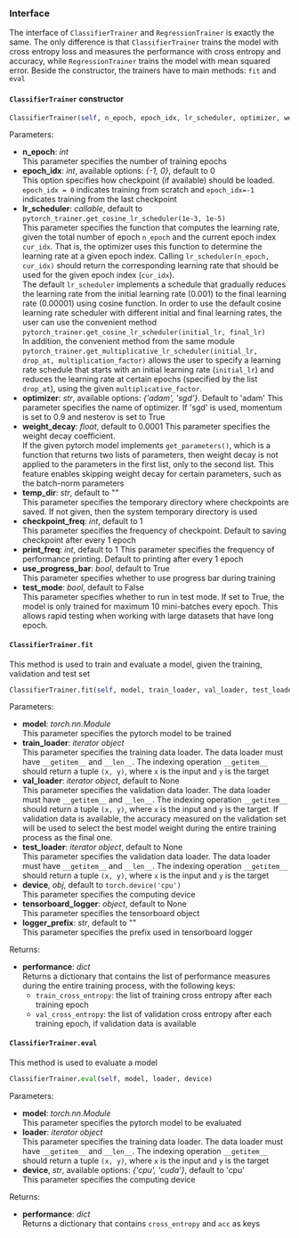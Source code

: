 ### Interface
The interface of `ClassifierTrainer` and `RegressionTrainer` is exactly the same. The only difference is that `ClassifierTrainer` trains the model with cross entropy loss and measures the performance with cross entropy and accuracy, while `RegressionTrainer` trains the model with mean squared error. Beside the constructor, the trainers have to main methods: `fit` and `eval`  
 
#### `ClassifierTrainer` constructor

```python
ClassifierTrainer(self, n_epoch, epoch_idx, lr_scheduler, optimizer, weight_decay, temp_dir, checkpoint_freq, print_freq, use_progress_bar, test_mode)
```

Parameters:  

- **n_epoch**: *int*  
  This parameter specifies the number of training epochs  
- **epoch_idx**: *int*, available options: *{-1, 0}*, default to 0   
  This option specifies how checkpoint (if available) should be loaded. `epoch_idx = 0` indicates training from scratch and `epoch_idx=-1` indicates training from the last checkpoint   
- **lr_scheduler**: *callable*, default to `pytorch_trainer.get_cosine_lr_scheduler(1e-3, 1e-5)`    
  This parameter specifies the function that computes the learning rate, given the total number of epoch `n_epoch` and the current epoch index `cur_idx`. That is, the optimizer uses this function to determine the learning rate at a given epoch index. Calling `lr_scheduler(n_epoch, cur_idx)` should return the corresponding learning rate that should be used for the given epoch index (`cur_idx`).  
  The default `lr_scheduler` implements a schedule that gradually reduces the learning rate from the initial learning rate (0.001) to the final learning rate (0.00001) using cosine function. In order to use the default cosine learning rate scheduler with different initial and final learning rates, the user can use the convenient method `pytorch_trainer.get_cosine_lr_scheduler(initial_lr, final_lr)`   
  In addition, the convenient method from the same module `pytorch_trainer.get_multiplicative_lr_scheduler(initial_lr, drop_at, multiplication_factor)` allows the user to specify a learning rate schedule that starts with an initial learning rate (`initial_lr`) and reduces the learning rate at certain epochs (specified by the list `drop_at`), using the given `multiplicative_factor`.   
- **optimizer**: *str*, available options: *{'adam', 'sgd'}*. Default to 'adam'
  This parameter specifies the name of optimizer. If 'sgd' is used, momentum is set to 0.9 and nesterov is set to True
- **weight_decay**: *float*, default to 0.0001
  This parameter specifies the weight decay coefficient.  
  If the given pytorch model implements `get_parameters()`, which is a function that returns two lists of parameters, then weight decay is not applied to the parameters in the first list, only to the second list. This feature enables skipping weight decay for certain parameters, such as the batch-norm parameters   
- **temp_dir**: *str*, default to ""  
  This parameter specifies the temporary directory where checkpoints are saved. If not given, then the system temporary directory is used  
- **checkpoint_freq**: *int*, default to 1  
  This parameter specifies the frequency of checkpoint. Default to saving checkpoint after every 1 epoch  
- **print_freq**: *int*, default to 1
  This parameter specifies the frequency of performance printing. Default to printing after every 1 epoch  
- **use_progress_bar**: *bool*, default to True  
  This parameter specifies whether to use progress bar during training  
- **test_mode**: *bool*, default to False   
  This parameter specifies whether to run in test mode. If set to True, the model is only trained for maximum 10 mini-batches every epoch. This allows rapid testing when working with large datasets that have long epoch.  

#### `ClassifierTrainer.fit`  
This method is used to train and evaluate a model, given the training, validation and test set  


```python
ClassifierTrainer.fit(self, model, train_loader, val_loader, test_loader, device, tensorboard_logger, logger_prefix)
```

Parameters:  

- **model**: *torch.nn.Module*  
  This parameter specifies the pytorch model to be trained   
- **train_loader**: *iterator object*  
  This parameter specifies the training data loader. The data loader must have `__getitem__` and `__len__`.  The indexing operation `__getitem__` should return a tuple `(x, y)`, where `x` is the input and `y` is the target  
- **val_loader**: *iterator object*, default to None   
  This parameter specifies the validation data loader. The data loader must have `__getitem__` and `__len__`.  The indexing operation `__getitem__` should return a tuple `(x, y)`, where `x` is the input and `y` is the target. If validation data is available, the accuracy measured on the validation set will be used to select the best model weight during the entire training process as the final one.   
- **test_loader**: *iterator object*, default to None   
  This parameter specifies the validation data loader. The data loader must have `__getitem__` and `__len__`.  The indexing operation `__getitem__` should return a tuple `(x, y)`, where `x` is the input and `y` is the target  
- **device**, *obj*, default to `torch.device('cpu')`   
  This parameter specifies the computing device
- **tensorboard_logger**: *object*, default to None  
  This parameter specifies the tensorboard object  
- **logger_prefix**: *str*, default to ""  
  This parameter specifies the prefix used in tensorboard logger  


Returns:

- **performance**: *dict*  
  Returns a dictionary that contains the list of performance measures during the entire training process, with the following keys:  
	- `train_cross_entropy`: the list of training cross entropy after each training epoch  
	- `val_cross_entropy`: the list of validation cross entropy after each training epoch, if validation data is available

 
 #### `ClassifierTrainer.eval`  
This method is used to evaluate a model    


```python
ClassifierTrainer.eval(self, model, loader, device)
```

Parameters:  

- **model**: *torch.nn.Module*  
  This parameter specifies the pytorch model to be evaluated   
- **loader**: *iterator object*  
  This parameter specifies the training data loader. The data loader must have `__getitem__` and `__len__`.  The indexing operation `__getitem__` should return a tuple `(x, y)`, where `x` is the input and `y` is the target  
- **device**, *str*, available options: *{'cpu', 'cuda'}*, default to 'cpu'  
  This parameter specifies the computing device

Returns:

- **performance**: *dict*  
  Returns a dictionary that contains `cross_entropy` and `acc` as keys  

 

 
